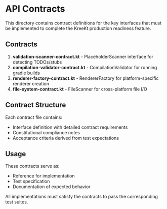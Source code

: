 # API Contracts

This directory contains contract definitions for the key interfaces that must be implemented to complete the KreeKt production readiness feature.

## Contracts

1. **validation-scanner-contract.kt** - PlaceholderScanner interface for detecting TODOs/stubs
2. **compilation-validator-contract.kt** - CompilationValidator for running gradle builds
3. **renderer-factory-contract.kt** - RendererFactory for platform-specific renderer creation
4. **file-system-contract.kt** - FileScanner for cross-platform file I/O

## Contract Structure

Each contract file contains:
- Interface definition with detailed contract requirements
- Constitutional compliance notes
- Acceptance criteria derived from test expectations

## Usage

These contracts serve as:
- Reference for implementation
- Test specification
- Documentation of expected behavior

All implementations must satisfy the contracts to pass the corresponding test suites.
